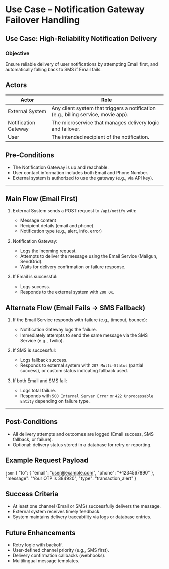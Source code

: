 # Use Case – Notification Gateway Failover Handling

## Use Case: High-Reliability Notification Delivery

### Objective
Ensure reliable delivery of user notifications by attempting Email first, and automatically falling back to SMS if Email fails.

## Actors

| Actor                | Role                                                                               |
|----------------------|------------------------------------------------------------------------------------|
| External System      | Any client system that triggers a notification (e.g., billing service, movie app). |
| Notification Gateway | The microservice that manages delivery logic and failover.                         |
| User                 | The intended recipient of the notification.                                        |


## Pre-Conditions

- The Notification Gateway is up and reachable.
- User contact information includes both Email and Phone Number.
- External system is authorized to use the gateway (e.g., via API key).

---

## Main Flow (Email First)

1. External System sends a POST request to `/api/notify` with:
   - Message content
   - Recipient details (email and phone)
   - Notification type (e.g., alert, info, error)

2. Notification Gateway:
   - Logs the incoming request.
   - Attempts to deliver the message using the Email Service (Mailgun, SendGrid).
   - Waits for delivery confirmation or failure response.

3. If Email is successful:
   - Logs success.
   - Responds to the external system with `200 OK`.


## Alternate Flow (Email Fails → SMS Fallback)

1. If the Email Service responds with failure (e.g., timeout, bounce):
   - Notification Gateway logs the failure.
   - Immediately attempts to send the same message via the SMS Service (e.g., Twilio).

2. If SMS is successful:
   - Logs fallback success.
   - Responds to external system with `207 Multi-Status` (partial success), or custom status indicating fallback used.

3. If both Email and SMS fail:
   - Logs total failure.
   - Responds with `500 Internal Server Error` or `422 Unprocessable Entity` depending on failure type.

---

##  Post-Conditions

- All delivery attempts and outcomes are logged (Email success, SMS fallback, or failure).
- Optional: delivery status stored in a database for retry or reporting.

##  Example Request Payload

```json```
{
  "to": {
    "email": "user@example.com",
    "phone": "+1234567890"
  },
  "message": "Your OTP is 384920",
  "type": "transaction_alert"
}

## Success Criteria
- At least one channel (Email or SMS) successfully delivers the message.
- External system receives timely feedback.
- System maintains delivery traceability via logs or database entries.

## Future Enhancements
- Retry logic with backoff.
- User-defined channel priority (e.g., SMS first).
- Delivery confirmation callbacks (webhooks).
- Multilingual message templates.